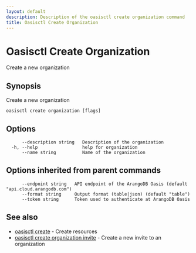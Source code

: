 ```yaml
---
layout: default
description: Description of the oasisctl create organization command
title: Oasisctl Create Organization
---
```

# Oasisctl Create Organization

Create a new organization

## Synopsis

Create a new organization

```
oasisctl create organization [flags]
```

## Options

```
      --description string   Description of the organization
  -h, --help                 help for organization
      --name string          Name of the organization
```

## Options inherited from parent commands

```
      --endpoint string   API endpoint of the ArangoDB Oasis (default "api.cloud.arangodb.com")
      --format string     Output format (table|json) (default "table")
      --token string      Token used to authenticate at ArangoDB Oasis
```

## See also

* [oasisctl create](oasisctl-create.html)	 - Create resources
* [oasisctl create organization invite](oasisctl-create-organization-invite.html)	 - Create a new invite to an organization

